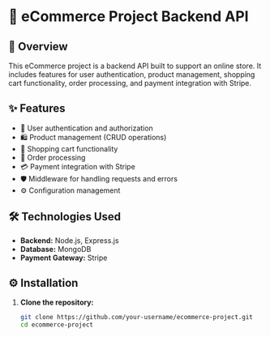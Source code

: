 # 🛒 eCommerce Project Backend API

## 📖 Overview

This eCommerce project is a backend API built to support an online store. It includes features for user authentication, product management, shopping cart functionality, order processing, and payment integration with Stripe.

## ✨ Features

- 🔐 User authentication and authorization
- 🛍️ Product management (CRUD operations)
- 🛒 Shopping cart functionality
- 🧾 Order processing
- 💳 Payment integration with Stripe
- 🛡️ Middleware for handling requests and errors
- ⚙️ Configuration management

## 🛠️ Technologies Used

- **Backend:** Node.js, Express.js
- **Database:** MongoDB
- **Payment Gateway:** Stripe

## ⚙️ Installation

1. **Clone the repository:**

   ```bash
   git clone https://github.com/your-username/ecommerce-project.git
   cd ecommerce-project
   ```
